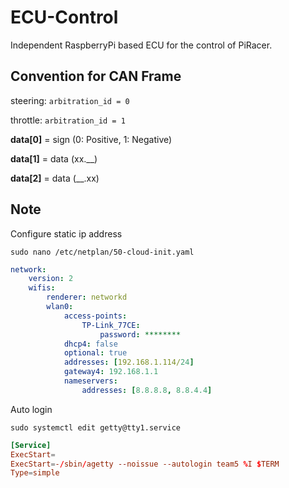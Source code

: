 # ECU-Control

Independent RaspberryPi based ECU for the control of PiRacer.

## Convention for CAN Frame

steering: `arbitration_id = 0`

throttle: `arbitration_id = 1`

**data[0]** = sign (0: Positive, 1: Negative)

**data[1]** = data (xx.__)

**data[2]** = data (__.xx)

## Note

Configure static ip address

```shell
sudo nano /etc/netplan/50-cloud-init.yaml
```

```yaml
network:
    version: 2
    wifis:
        renderer: networkd
        wlan0:
            access-points:
                TP-Link_77CE:
                    password: ********
            dhcp4: false
            optional: true
            addresses: [192.168.1.114/24]
            gateway4: 192.168.1.1
            nameservers:
                addresses: [8.8.8.8, 8.8.4.4]
```

Auto login

```shell
sudo systemctl edit getty@tty1.service
```

```conf
[Service]
ExecStart=
ExecStart=-/sbin/agetty --noissue --autologin team5 %I $TERM
Type=simple
```
